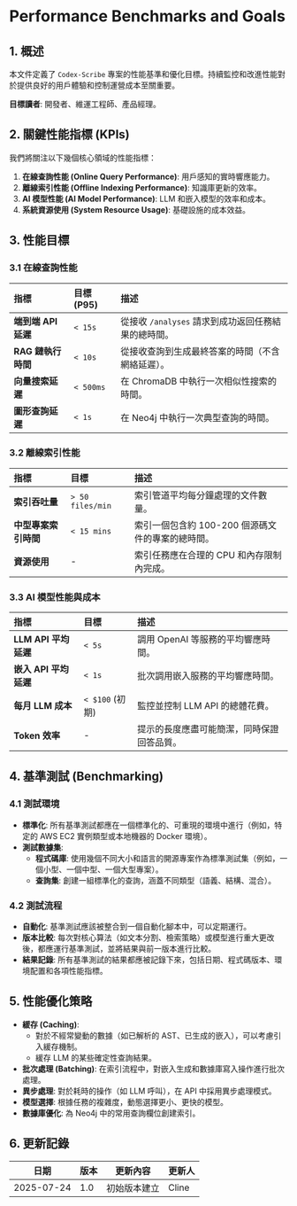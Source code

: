 # Performance Benchmarks and Goals

## 1. 概述

本文件定義了 `Codex-Scribe` 專案的性能基準和優化目標。持續監控和改進性能對於提供良好的用戶體驗和控制運營成本至關重要。

**目標讀者**: 開發者、維運工程師、產品經理。

## 2. 關鍵性能指標 (KPIs)

我們將關注以下幾個核心領域的性能指標：

1.  **在線查詢性能 (Online Query Performance)**: 用戶感知的實時響應能力。
2.  **離線索引性能 (Offline Indexing Performance)**: 知識庫更新的效率。
3.  **AI 模型性能 (AI Model Performance)**: LLM 和嵌入模型的效率和成本。
4.  **系統資源使用 (System Resource Usage)**: 基礎設施的成本效益。

## 3. 性能目標

### 3.1 在線查詢性能

| 指標 | 目標 (P95) | 描述 |
| :--- | :--- | :--- |
| **端到端 API 延遲** | `< 15s` | 從接收 `/analyses` 請求到成功返回任務結果的總時間。 |
| **RAG 鏈執行時間** | `< 10s` | 從接收查詢到生成最終答案的時間（不含網絡延遲）。 |
| **向量搜索延遲** | `< 500ms` | 在 ChromaDB 中執行一次相似性搜索的時間。 |
| **圖形查詢延遲** | `< 1s` | 在 Neo4j 中執行一次典型查詢的時間。 |

### 3.2 離線索引性能

| 指標 | 目標 | 描述 |
| :--- | :--- | :--- |
| **索引吞吐量** | `> 50 files/min` | 索引管道平均每分鐘處理的文件數量。 |
| **中型專案索引時間** | `< 15 mins` | 索引一個包含約 100-200 個源碼文件的專案的總時間。 |
| **資源使用** | - | 索引任務應在合理的 CPU 和內存限制內完成。 |

### 3.3 AI 模型性能與成本

| 指標 | 目標 | 描述 |
| :--- | :--- | :--- |
| **LLM API 平均延遲** | `< 5s` | 調用 OpenAI 等服務的平均響應時間。 |
| **嵌入 API 平均延遲** | `< 1s` | 批次調用嵌入服務的平均響應時間。 |
| **每月 LLM 成本** | `< $100` (初期) | 監控並控制 LLM API 的總體花費。 |
| **Token 效率** | - | 提示的長度應盡可能簡潔，同時保證回答品質。 |

## 4. 基準測試 (Benchmarking)

### 4.1 測試環境
- **標準化**: 所有基準測試都應在一個標準化的、可重現的環境中進行（例如，特定的 AWS EC2 實例類型或本地機器的 Docker 環境）。
- **測試數據集**:
    - **程式碼庫**: 使用幾個不同大小和語言的開源專案作為標準測試集（例如，一個小型、一個中型、一個大型專案）。
    - **查詢集**: 創建一組標準化的查詢，涵蓋不同類型（語義、結構、混合）。

### 4.2 測試流程
- **自動化**: 基準測試應該被整合到一個自動化腳本中，可以定期運行。
- **版本比較**: 每次對核心算法（如文本分割、檢索策略）或模型進行重大更改後，都應運行基準測試，並將結果與前一版本進行比較。
- **結果記錄**: 所有基準測試的結果都應被記錄下來，包括日期、程式碼版本、環境配置和各項性能指標。

## 5. 性能優化策略

- **緩存 (Caching)**:
    - 對於不經常變動的數據（如已解析的 AST、已生成的嵌入），可以考慮引入緩存機制。
    - 緩存 LLM 的某些確定性查詢結果。
- **批次處理 (Batching)**: 在索引流程中，對嵌入生成和數據庫寫入操作進行批次處理。
- **異步處理**: 對於耗時的操作（如 LLM 呼叫），在 API 中採用異步處理模式。
- **模型選擇**: 根據任務的複雜度，動態選擇更小、更快的模型。
- **數據庫優化**: 為 Neo4j 中的常用查詢欄位創建索引。

## 6. 更新記錄

| 日期       | 版本 | 更新內容           | 更新人 |
|------------|------|--------------------|--------|
| 2025-07-24 | 1.0  | 初始版本建立       | Cline  |
